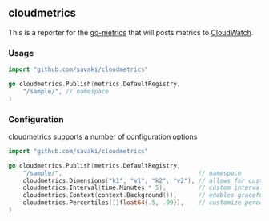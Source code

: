 cloudmetrics 
--------------

This is a reporter for the [go-metrics](https://github.com/rcrowley/go-metrics)
that will posts metrics to [CloudWatch](https://aws.amazon.com/cloudwatch/).

### Usage

```go
import "github.com/savaki/cloudmetrics"

go cloudmetrics.Publish(metrics.DefaultRegistry,
    "/sample/", // namespace
)
```

### Configuration

cloudmetrics supports a number of configuration options

```go
import "github.com/savaki/cloudmetrics"

go cloudmetrics.Publish(metrics.DefaultRegistry,
    "/sample/",                                      // namespace
    cloudmetrics.Dimensions("k1", "v1", "k2", "v2"), // allows for custom dimensions
    cloudmetrics.Interval(time.Minutes * 5),         // custom interval
    cloudmetrics.Context(context.Background()),      // enables graceful shutdown via golang.org/x/net/context 
    cloudmetrics.Percentiles([]float64{.5, .99}),    // customize percentiles for histograms and timers 
)

```